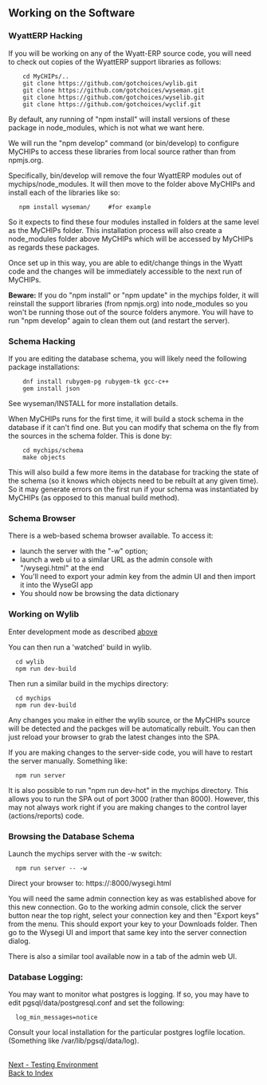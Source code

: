 ## Working on the Software

### WyattERP Hacking
If you will be working on any of the Wyatt-ERP source code, you will need to check out copies of the WyattERP support libraries as follows:
```
    cd MyCHIPs/..
    git clone https://github.com/gotchoices/wylib.git
    git clone https://github.com/gotchoices/wyseman.git
    git clone https://github.com/gotchoices/wyselib.git
    git clone https://github.com/gotchoices/wyclif.git
```
By default, any running of "npm install" will install versions of these package in node_modules, which is not what we want here.

We will run the "npm develop" command (or bin/develop) to configure MyCHIPs to access these libraries from local source rather than from npmjs.org.

Specifically, bin/develop will remove the four WyattERP modules out of mychips/node_modules.
It will then move to the folder above MyCHIPs and install each of the libraries like so:
```
   npm install wyseman/		#for example
```
So it expects to find these four modules installed in folders at the same level as the MyCHIPs folder.
This installation process will also create a node_modules folder above MyCHIPs which will be accessed by MyCHIPs as regards these packages.

Once set up in this way, you are able to edit/change things in the Wyatt code
and the changes will be immediately accessible to the next run of MyCHIPs.
  
**Beware:** If you do "npm install" or "npm update" in the mychips folder, it will
reinstall the support libraries (from npmjs.org) into node_modules so you won't be running those
out of the source folders anymore.  You will have to run "npm develop" again to
clean them out (and restart the server).

### Schema Hacking
If you are editing the database schema, you will likely need the following 
package installations:
```
    dnf install rubygem-pg rubygem-tk gcc-c++
    gem install json
```
See wyseman/INSTALL for more installation details.

When MyCHIPs runs for the first time, it will build a stock schema in the
database if it can't find one.  But you can modify that schema on the fly
from the sources in the schema folder.  This is done by:
```
    cd mychips/schema
    make objects
```    
This will also build a few more items in the database for tracking the state
of the schema (so it knows which objects need to be rebuilt at any given time).
So it may generate errors on the first run if your schema was 
instantiated by MyCHIPs (as opposed to this manual build method).

### Schema Browser
There is a web-based schema browser available.
To access it:
- launch the server with the "-w" option;
- launch a web ui to a similar URL as the admin console with "/wysegi.html" at the end
- You'll need to export your admin key from the admin UI and then import it into the WyseGI app
- You should now be browsing the data dictionary

### Working on Wylib

Enter development mode as described [above](#wyatterp-hacking)
  
You can then run a 'watched' build in wylib.
```
  cd wylib
  npm run dev-build
```
Then run a similar build in the mychips directory:
```
  cd mychips
  npm run dev-build
```
Any changes you make in either the wylib source, or the MyCHIPs source
will be detected and the packges will be automatically rebuilt.
You can then just reload your browser to grab the latest changes into the SPA.
  
If you are making changes to the server-side code, you will have to
restart the server manually.  Something like:
```
  npm run server
```
It is also possible to run "npm run dev-hot" in the mychips directory.
This allows you to run the SPA out of port 3000 (rather than 8000).
However, this may not always work right if you are making changes to the
control layer (actions/reports) code.


### Browsing the Database Schema
Launch the mychips server with the -w switch:
```
  npm run server -- -w
```  
Direct your browser to:	https://<hostname>:8000/wysegi.html

You will need the same admin connection key as was established above for this new connection.
Go to the working admin console, click the server button near the top right, select
your connection key and then "Export keys" from the menu.  This should export
your key to your Downloads folder.  Then go to the Wysegi UI and import that
same key into the server connection dialog.

There is also a similar tool available now in a tab of the admin web UI.

### Database Logging:

You may want to monitor what postgres is logging.  If so, you may
have to edit pgsql/data/postgresql.conf and set the following:
```
  log_min_messages=notice
```
Consult your local installation for the particular postgres logfile location.
(Something like /var/lib/pgsql/data/log).

<br>[Next - Testing Environment](work-testing.md)
<br>[Back to Index](README.md#contents)
